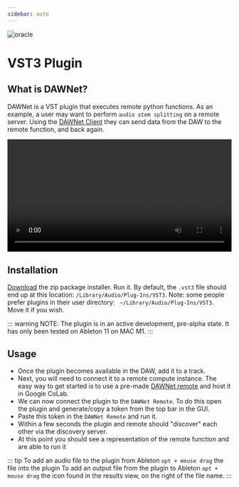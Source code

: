 ```yaml
---
sidebar: auto
---
```


![oracle](/sas_oracles.png)

# VST3 Plugin

## What is DAWNet?

DAWNet is a VST plugin that executes remote python functions.  As an example, a user may want to perform `audio stem splitting` on a remote server.  Using the [DAWNet Client](/client/) they can send data from the DAW to the remote function, and back again.

<video width="100%" controls>
  <source src="https://storage.googleapis.com/docs-assets/dawnet-intro.mov" type="video/mp4">
  Your browser does not support the video tag.
</video>

## Installation

[Download](https://storage.googleapis.com/docs-assets/DAWNetInstaller_v0_7_2_universal.zip) the zip package installer.  Run it.  By default, the `.vst3` file should end up at this location: `/Library/Audio/Plug-Ins/VST3`.  Note: some people prefer plugins in their user directory: ` ~/Library/Audio/Plug-Ins/VST3`.  Move it if you wish.

::: warning
NOTE: The plugin is in an active development, pre-alpha state.  It has only been tested on Ableton 11 on MAC M1.
:::

## Usage

- Once the plugin becomes available in the DAW, add it to a track. 
- Next, you will need to connect it to a remote compute instance.  The easy way to get started is to use a pre-made [DAWNet remote](/remotes/) and host it in Google CoLab.
- We can now connect the plugin to the `DAWNet Remote`.  To do this open the plugin and generate/copy a token from the top bar in the GUI.  
- Paste this token in the `DAWNet Remote` and run it.  
- Within a few seconds the plugin and remote should "discover" each other via the discovery server.
- At this point you should see a representation of the remote function and are able to run it

::: tip
To add an audio file to the plugin from Ableton `opt + mouse drag` the file into the plugin
To add an output file from the plugin to Ableton `opt + mouse drag` the icon found in the results view, on the right of the file name.
:::


